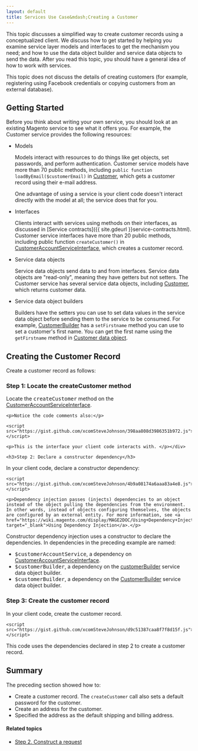 ```yaml
---
layout: default
title: Services Use Case&mdash;Creating a Customer
---
```


This topic discusses a simplified way to create customer records using a conceptualized client. We discuss how to get started by helping you examine service layer models and interfaces to get the mechanism you need; and how to use the data object builder and service data objects to send the data. After you read this topic, you should have a general idea of how to work with services.

This topic does not discuss the details of creating customers (for example, registering using Facebook credentials or copying customers from an external database).

## Getting Started

Before you think about writing your own service, you should look at an existing Magento service to see what it offers you. For example, the Customer service provides the following resources:

*	Models

	Models interact with resources to do things like get objects, set passwords, and perform authentication. Customer service models have more than 70 public methods, including `public function loadByEmail($customerEmail)` in <a href="{{ site.mage2000url }}app/code/Magento/Customer/Model/Customer.php" target="_blank">Customer</a>, which gets a customer record using their e-mail address.

	One advantage of using a service is your client code doesn't interact directly with the model at all; the service does that for you.

*	Interfaces

	Clients interact with services using methods on their interfaces, as discussed in [Service contracts]({{ site.gdeurl }}service-contracts.html). Customer service interfaces have more than 20 public methods, including public function `createCustomer()` in <a href="{{ site.mage2000url }}app/code/Magento/Customer/Service/V1/CustomerAccountServiceInterface.php" target="_blank">CustomerAccountServiceInterface</a>, which creates a customer record.

*	Service data objects

	Service data objects send data to and from interfaces. Service data objects are "read-only", meaning they have getters but not setters. The Customer service has several service data objects, including <a href="{{ site.mage2000url }}app/code/Magento/Customer/Service/V1/Data/Customer.php" target="_blank">Customer</a>, which returns customer data.

*	Service data object builders

	Builders have the setters you can use to set data values in the service data object before sending them to the service to be consumed. For example, <a href="{{ site.mage2000url }}app/code/Magento/Customer/Service/V1/Data/CustomerBuilder.php" target="_blank">CustomerBuilder</a> has a `setFirstname` method you can use to set a customer's first name. You can get the first name using the `getFirstname` method in <a href="{{ site.mage2000url }}app/code/Magento/Customer/Service/V1/Data/Customer.php" target="_blank">Customer data object</a>.

## Creating the Customer Record

Create a customer record as follows:

<div id="accordion">
  <h3>Step 1: Locate the createCustomer method</h3>
  <div><p>Locate the <tt>createCustomer</tt> method on the <a href="{{ site.mage2000url }}app/code/Magento/Customer/Service/V1/CustomerAccountServiceInterface.php" target="_blank">CustomerAccountServiceInterface</a>.</p>

	<p>Notice the code comments also:</p>

	<script src="https://gist.github.com/xcomSteveJohnson/398aa808d3986351b972.js"></script>

	<p>This is the interface your client code interacts with. </p></div>

	<h3>Step 2: Declare a constructor dependency</h3>

<div><p>In your client code, declare a constructor dependency:</p>

	<script src="https://gist.github.com/xcomSteveJohnson/4b9a08174a6aaa83a4e8.js"></script>

	<p>Dependency injection passes (injects) dependencies to an object instead of the object pulling the dependencies from the environment. In other words, instead of objects configuring themselves, the objects are configured by an external entity. For more information, see <a href="https://wiki.magento.com/display/MAGE2DOC/Using+Dependency+Injection" target="_blank">Using Dependency Injection</a>.</p>

<p>Constructor dependency injection uses a constructor to declare the dependencies. In dependencies in the preceding example are named:</p>

<ul><li><tt>$customerAccountService</tt>, a dependency on <a href="{{ site.mage2000url }}app/code/Magento/Customer/Service/V1/CustomerAccountServiceInterface.php" target="_blank">CustomerAccountServiceInterface</a>.</li>
	<li><tt>$customerBuilder</tt>, a dependency on the <a href="{{ site.mage2000url }}app/code/Magento/Customer/Service/V1/Data/customerBuilder.php" target="_blank">customerBuilder</a> service data object builder.</li>
	<li><tt>$customerBuilder</tt>, a dependency on the <a href="{{ site.mage2000url }}app/code/Magento/Customer/Service/V1/Data/CustomerBuilder.php" target="_blank">CustomerBuilder</a> service data object builder.</li></ul>
</div>
<h3>Step 3: Create the customer record</h3>
<div><p>In your client code, create the customer record.</p>

	<script src="https://gist.github.com/xcomSteveJohnson/d9c51387caa8f7f8d15f.js"></script>

<p>This code uses the dependencies declared in step 2 to create a customer record.</p>
</div></div>

## Summary

The preceding section showed how to:

*	Create a customer record. The `createCustomer` call also sets a default password for the customer.
*	Create an address for the customer.
*	Specified the address as the default shipping and billing address.

#### Related topics

*	<a href="{{ site.gdeurl }}get-started/gs-web-api-request.html">Step 2. Construct a request</a>
